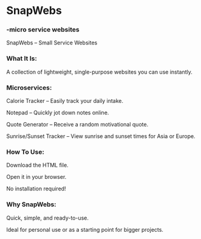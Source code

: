 # SnapWebs
### -micro service websites
SnapWebs – Small Service Websites

### What It Is:
A collection of lightweight, single-purpose websites you can use instantly.

### Microservices:

Calorie Tracker – Easily track your daily intake.

Notepad – Quickly jot down notes online.

Quote Generator – Receive a random motivational quote.

Sunrise/Sunset Tracker – View sunrise and sunset times for Asia or Europe.

### How To Use:

Download the HTML file.

Open it in your browser.

No installation required!

### Why SnapWebs:

Quick, simple, and ready-to-use.

Ideal for personal use or as a starting point for bigger projects.
